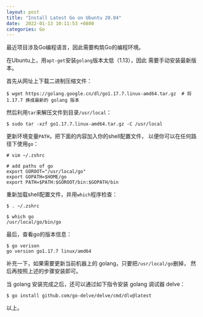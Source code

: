 ```yaml
---
layout: post
title: "Install Latest Go on Ubuntu 20.04"
date:  2022-01-13 10:11:53 +0800
categories: Go
---
```


最近项目涉及Go编程语言，因此需要构筑Go的编程环境。

在Ubuntu上，用`apt-get`安装`golang`版本太低（1.13），因此
需要手动安装最新版本。

首先从网址上下载二进制压缩文件：
```
$ wget https://golang.google.cn/dl/go1.17.7.linux-amd64.tar.gz  # 将 1.17.7 换成最新的 golang 版本
```

然后利用`tar`来解压文件到目录`/usr/local`：
```
$ sudo tar -xzf go1.17.7.linux-amd64.tar.gz -C /usr/local
```

更新环境变量`PATH`，把下面的内容加入你的shell配置文件，
以便你可以在任何路径下使用`go`：
```
# vim ~/.zshrc

# add paths of go
export GOROOT="/usr/local/go"
export GOPATH=$HOME/go
export PATH=$PATH:$GOROOT/bin:$GOPATH/bin
```

重新加载shell配置文件，并用`which`程序检查：
```
$ . ~/.zshrc

$ which go
/usr/local/go/bin/go
```

最后，查看go的版本信息：
```
$ go verison
go version go1.17.7 linux/amd64
```

补充一下，如果需要更新当前机器上的 golang，只要把`/usr/local/go`删掉，
然后再按照上述的步骤安装即可。

当 golang 安装完成之后，还可以通过如下指令安装 golang 调试器 delve：
```
$ go install github.com/go-delve/delve/cmd/dlv@latest
```

以上。
